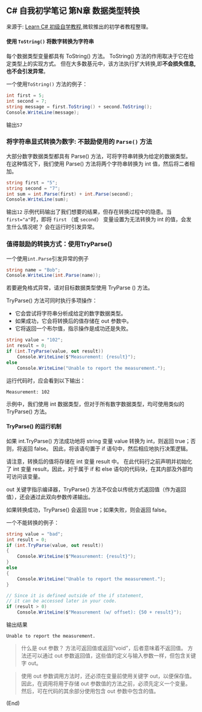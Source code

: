 ## C# 自我初学笔记 第N章  数据类型转换

来源于: [Learn C# 初级自学教程](https://learn.microsoft.com/zh-cn/training/modules/csharp-convert-cast/3-exercise-tryparse),微软推出的初学者教程整理。


#### 使用 `ToString()` 将数字转换为字符串

每个数据类型变量都具有 ToString() 方法。 ToString() 方法的作用取决于它在给定类型上的实现方式。 但在大多数基元中，该方法执行扩大转换,即**不会损失信息,也不会引发异常**。 

一个使用`ToString()` 方法的例子：
```c#
int first = 5;
int second = 7;
string message = first.ToString() + second.ToString();
Console.WriteLine(message);
```
输出`57`

### 将字符串显式转换为数字: 不鼓励使用的 `Parse()` 方法
大部分数字数据类型都具有 Parse() 方法，可将字符串转换为给定的数据类型。 在这种情况下，我们使用 Parse() 方法将两个字符串转换为 int 值，然后将二者相加。

```c#
string first = "5";
string second = "7";
int sum = int.Parse(first) + int.Parse(second);
Console.WriteLine(sum);
```
输出`12`
示例代码输出了我们想要的结果，但存在转换过程中的隐患。当`first="a"`时，即将 `first` （或 `second`） 变量设置为无法转换为 int 的值，会发生什么情况呢？ 会在运行时引发异常。 

### 值得鼓励的转换方式：使用TryParse()

一个使用`int.Parse`引发异常的例子
```c#
string name = "Bob";
Console.WriteLine(int.Parse(name));
```
若要避免格式异常，请对目标数据类型使用 TryParse () 方法。

TryParse() 方法可同时执行多项操作：

- 它会尝试将字符串分析成给定的数字数据类型。
- 如果成功，它会将转换后的值存储在 out 参数中。
- 它将返回一个布尔值，指示操作是成功还是失败。

```c#
string value = "102";
int result = 0;
if (int.TryParse(value, out result))
    Console.WriteLine($"Measurement: {result}");
else
    Console.WriteLine("Unable to report the measurement.");
```
运行代码时，应会看到以下输出：
```
Measurement: 102
```
示例中，我们使用 int 数据类型，但对于所有数字数据类型，均可使用类似的 TryParse() 方法。

#### TryParse() 的运行机制

如果 int.TryParse() 方法成功地将 string 变量 value 转换为 int，则返回 true；否则，将返回 false。 因此，将该语句置于 if 语句中，然后相应地执行决策逻辑。

请注意，转换后的值将存储在 int 变量 result 中。 在此代码行之前声明并初始化了 int 变量 result，因此，对于属于 if 和 else 语句的代码块，在其内部及外部均可访问该变量。

out 关键字指示编译器，TryParse() 方法不仅会以传统方式返回值（作为返回值），还会通过此双向参数传递输出。

如果转换成功，TryParse() 会返回 true；如果失败，则会返回 false。

一个不能转换的例子：
```c#
string value = "bad";
int result = 0;
if (int.TryParse(value, out result))
{
    Console.WriteLine($"Measurement: {result}");
}
else
{
    Console.WriteLine("Unable to report the measurement.");
}

// Since it is defined outside of the if statement, 
// it can be accessed later in your code.
if (result > 0)
    Console.WriteLine($"Measurement (w/ offset): {50 + result}");
```
输出结果
```
Unable to report the measurement.
```


> 什么是 out 参数？
方法可返回值或返回“void”，后者意味着不返回值。 方法还可以通过 out 参数返回值，这些值的定义与输入参数一样，但包含关键字 out。

> 使用 out 参数调用方法时，还必须在变量前使用关键字 out，以便保存值。 因此，在调用将用于存储 out 参数值的方法之前，必须先定义一个变量。 然后，可在代码的其余部分使用包含 out 参数中包含的值。


(End)